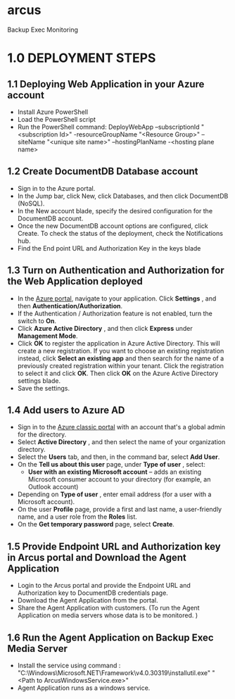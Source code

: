 # arcus
Backup Exec Monitoring


# 1.0	DEPLOYMENT STEPS

## 1.1	Deploying Web Application in your Azure account

- Install Azure PowerShell
- Load the PowerShell script
- Run the PowerShell command: DeployWebApp –subscriptionId &quot;&lt;subscription Id&gt;&quot; -resourceGroupName &quot;&lt;Resource Group&gt;&quot; –siteName &quot;&lt;unique site name&gt;&quot; –hostingPlanName -&lt;hosting plane name&gt;

## 1.2	Create DocumentDB Database account

- Sign in to the Azure portal.
- In the Jump bar, click New, click Databases, and then click DocumentDB (NoSQL).
- In the New account blade, specify the desired configuration for the DocumentDB account.
- Once the new DocumentDB account options are configured, click Create. To check the status of the deployment, check the Notifications hub.
- Find the End point URL and Authorization Key in the keys blade

## 1.3	Turn on Authentication and Authorization for the Web Application deployed

- In the [Azure portal](https://portal.azure.com/), navigate to your application. Click **Settings** , and then **Authentication/Authorization**.
- If the Authentication / Authorization feature is not enabled, turn the switch to **On**.
- Click **Azure Active Directory** , and then click **Express** under **Management Mode**.
- Click **OK** to register the application in Azure Active Directory. This will create a new registration. If you want to choose an existing registration instead, click **Select an existing app** and then search for the name of a previously created registration within your tenant. Click the registration to select it and click **OK**. Then click **OK** on the Azure Active Directory settings blade.
- Save the settings.

## 1.4	Add users to Azure AD

- Sign in to the [Azure classic portal](https://manage.windowsazure.com/) with an account that&#39;s a global admin for the directory.
- Select **Active Directory** , and then select the name of your organization directory.
- Select the **Users** tab, and then, in the command bar, select **Add User**.
- On the **Tell us about this user** page, under **Type of user** , select:
  -  **User with an existing Microsoft account** – adds an existing Microsoft consumer account to your directory (for example, an Outlook account)
- Depending on **Type of user** , enter email address (for a user with a Microsoft account).
- On the user **Profile** page, provide a first and last name, a user-friendly name, and a user role from the **Roles** list.
- On the **Get temporary password** page, select **Create**.

## 1.5	Provide Endpoint URL and Authorization key in Arcus portal and Download the Agent Application

- Login to the Arcus portal and provide the Endpoint URL and Authorization key to DocumentDB credentials page.
- Download the Agent Application from the portal.
- Share the Agent Application with customers. (To run the Agent Application on media servers whose data is to be monitored. )

## 1.6	Run the Agent Application on Backup Exec Media Server

- Install the service using command : &quot;C:\Windows\Microsoft.NET\Framework\v4.0.30319\installutil.exe&quot; &quot;&lt;Path to ArcusWindowsService.exe&gt;&quot;
- Agent Application runs as a windows service.



